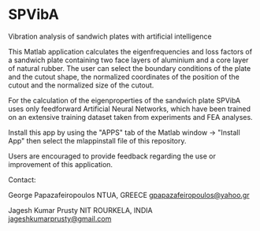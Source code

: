 # SPVibA
Vibration analysis of sandwich plates with artificial intelligence

This Matlab application calculates the eigenfrequencies and loss factors of a sandwich plate containing two face layers of aluminium and a core layer of natural rubber. The user can select the boundary conditions of the plate and the cutout shape, the normalized coordinates of the position of the cutout and the normalized size of the cutout. 

For the calculation of the eigenproperties of the sandwich plate SPVibA uses only feedforward Artificial Neural Networks, which have been trained on an extensive training dataset taken from experiments and FEA analyses.

Install this app by using the "APPS" tab of the Matlab window -> "Install App" then select the mlappinstall file of this repository. 

Users are encouraged to provide feedback regarding the use or improvement of this application. 

Contact:

George Papazafeiropoulos
NTUA, GREECE
gpapazafeiropoulos@yahoo.gr

Jagesh Kumar Prusty
NIT ROURKELA, INDIA
jageshkumarprusty@gmail.com

